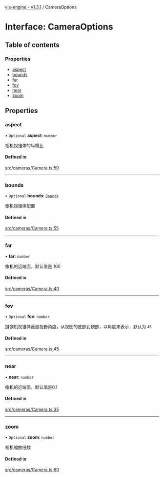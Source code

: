 [vis-engine - v1.3.1](../index.md) / CameraOptions

# Interface: CameraOptions

## Table of contents

### Properties

- [aspect](CameraOptions.md#aspect)
- [bounds](CameraOptions.md#bounds)
- [far](CameraOptions.md#far)
- [fov](CameraOptions.md#fov)
- [near](CameraOptions.md#near)
- [zoom](CameraOptions.md#zoom)

## Properties

### aspect

• `Optional` **aspect**: `number`

相机视锥体的纵横比

#### Defined in

[src/cameras/Camera.ts:50](https://github.com/sakitam-gis/vis-engine/blob/master/src/cameras/Camera.ts?at&#x3D;bbe6a01#line&#x3D;50)

___

### bounds

• `Optional` **bounds**: [`Bounds`](../index.md#bounds)

像机视锥体配置

#### Defined in

[src/cameras/Camera.ts:55](https://github.com/sakitam-gis/vis-engine/blob/master/src/cameras/Camera.ts?at&#x3D;bbe6a01#line&#x3D;55)

___

### far

• **far**: `number`

像机的远端面，默认值是 100

#### Defined in

[src/cameras/Camera.ts:40](https://github.com/sakitam-gis/vis-engine/blob/master/src/cameras/Camera.ts?at&#x3D;bbe6a01#line&#x3D;40)

___

### fov

• `Optional` **fov**: `number`

摄像机视锥体垂直视野角度，从视图的底部到顶部，以角度来表示，默认为 `45`

#### Defined in

[src/cameras/Camera.ts:45](https://github.com/sakitam-gis/vis-engine/blob/master/src/cameras/Camera.ts?at&#x3D;bbe6a01#line&#x3D;45)

___

### near

• **near**: `number`

像机的近端面，默认值是0.1

#### Defined in

[src/cameras/Camera.ts:35](https://github.com/sakitam-gis/vis-engine/blob/master/src/cameras/Camera.ts?at&#x3D;bbe6a01#line&#x3D;35)

___

### zoom

• `Optional` **zoom**: `number`

相机缩放倍数

#### Defined in

[src/cameras/Camera.ts:60](https://github.com/sakitam-gis/vis-engine/blob/master/src/cameras/Camera.ts?at&#x3D;bbe6a01#line&#x3D;60)
